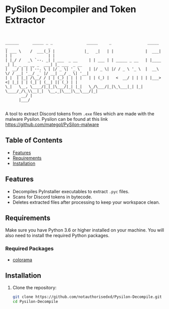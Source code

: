 # PySilon Decompiler and Token Extractor
```


______      _____ _ _               _____     _                _____     _                  _             
| ___ \    /  ___(_) |             |_   _|   | |              |  ___|   | |                | |            
| |_/ /   _\ `--. _| | ___  _ __     | | ___ | | _____ _ __   | |____  _| |_ _ __ __ _  ___| |_ ___  _ __ 
|  __/ | | |`--. \ | |/ _ \| '_ \    | |/ _ \| |/ / _ \ '_ \  |  __\ \/ / __| '__/ _` |/ __| __/ _ \| '__|
| |  | |_| /\__/ / | | (_) | | | |   | | (_) |   <  __/ | | | | |___>  <| |_| | | (_| | (__| || (_) | |   
\_|   \__, \____/|_|_|\___/|_| |_|   \_/\___/|_|\_\___|_| |_| \____/_/\_\\__|_|  \__,_|\___|\__\___/|_|   
       __/ |                                                                                              
      |___/                                                                                               


```


A tool to extract Discord tokens from `.exe` files which are made with the malware Pysilon. Pysilon can be found at this link https://github.com/mategol/PySilon-malware

## Table of Contents

- [Features](#features)
- [Requirements](#requirements)
- [Installation](#installation)

## Features

- Decompiles PyInstaller executables to extract `.pyc` files.
- Scans for Discord tokens in bytecode.
- Deletes extracted files after processing to keep your workspace clean.

## Requirements

Make sure you have Python 3.6 or higher installed on your machine. You will also need to install the required Python packages.

### Required Packages

- [colorama](https://pypi.org/project/colorama/)

## Installation

1. Clone the repository:

   ```bash
   git clone https://github.com/notauthorisedxd/Pysilon-Decompile.git
   cd Pysilon-Decompile
   ```
